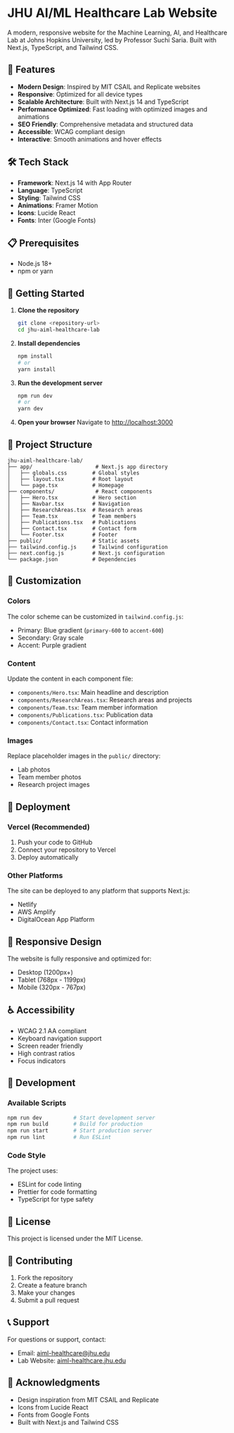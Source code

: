 # JHU AI/ML Healthcare Lab Website

A modern, responsive website for the Machine Learning, AI, and Healthcare Lab at Johns Hopkins University, led by Professor Suchi Saria. Built with Next.js, TypeScript, and Tailwind CSS.

## 🚀 Features

- **Modern Design**: Inspired by MIT CSAIL and Replicate websites
- **Responsive**: Optimized for all device types
- **Scalable Architecture**: Built with Next.js 14 and TypeScript
- **Performance Optimized**: Fast loading with optimized images and animations
- **SEO Friendly**: Comprehensive metadata and structured data
- **Accessible**: WCAG compliant design
- **Interactive**: Smooth animations and hover effects

## 🛠️ Tech Stack

- **Framework**: Next.js 14 with App Router
- **Language**: TypeScript
- **Styling**: Tailwind CSS
- **Animations**: Framer Motion
- **Icons**: Lucide React
- **Fonts**: Inter (Google Fonts)

## 📋 Prerequisites

- Node.js 18+ 
- npm or yarn

## 🚀 Getting Started

1. **Clone the repository**
   ```bash
   git clone <repository-url>
   cd jhu-aiml-healthcare-lab
   ```

2. **Install dependencies**
   ```bash
   npm install
   # or
   yarn install
   ```

3. **Run the development server**
   ```bash
   npm run dev
   # or
   yarn dev
   ```

4. **Open your browser**
   Navigate to [http://localhost:3000](http://localhost:3000)

## 📁 Project Structure

```
jhu-aiml-healthcare-lab/
├── app/                    # Next.js app directory
│   ├── globals.css        # Global styles
│   ├── layout.tsx         # Root layout
│   └── page.tsx           # Homepage
├── components/             # React components
│   ├── Hero.tsx           # Hero section
│   ├── Navbar.tsx         # Navigation
│   ├── ResearchAreas.tsx  # Research areas
│   ├── Team.tsx           # Team members
│   ├── Publications.tsx   # Publications
│   ├── Contact.tsx        # Contact form
│   └── Footer.tsx         # Footer
├── public/                # Static assets
├── tailwind.config.js     # Tailwind configuration
├── next.config.js         # Next.js configuration
└── package.json           # Dependencies
```

## 🎨 Customization

### Colors
The color scheme can be customized in `tailwind.config.js`:
- Primary: Blue gradient (`primary-600` to `accent-600`)
- Secondary: Gray scale
- Accent: Purple gradient

### Content
Update the content in each component file:
- `components/Hero.tsx`: Main headline and description
- `components/ResearchAreas.tsx`: Research areas and projects
- `components/Team.tsx`: Team member information
- `components/Publications.tsx`: Publication data
- `components/Contact.tsx`: Contact information

### Images
Replace placeholder images in the `public/` directory:
- Lab photos
- Team member photos
- Research project images

## 🚀 Deployment

### Vercel (Recommended)
1. Push your code to GitHub
2. Connect your repository to Vercel
3. Deploy automatically

### Other Platforms
The site can be deployed to any platform that supports Next.js:
- Netlify
- AWS Amplify
- DigitalOcean App Platform

## 📱 Responsive Design

The website is fully responsive and optimized for:
- Desktop (1200px+)
- Tablet (768px - 1199px)
- Mobile (320px - 767px)

## ♿ Accessibility

- WCAG 2.1 AA compliant
- Keyboard navigation support
- Screen reader friendly
- High contrast ratios
- Focus indicators

## 🔧 Development

### Available Scripts

```bash
npm run dev          # Start development server
npm run build        # Build for production
npm run start        # Start production server
npm run lint         # Run ESLint
```

### Code Style

The project uses:
- ESLint for code linting
- Prettier for code formatting
- TypeScript for type safety

## 📄 License

This project is licensed under the MIT License.

## 🤝 Contributing

1. Fork the repository
2. Create a feature branch
3. Make your changes
4. Submit a pull request

## 📞 Support

For questions or support, contact:
- Email: aiml-healthcare@jhu.edu
- Lab Website: [aiml-healthcare.jhu.edu](https://aiml-healthcare.jhu.edu)

## 🙏 Acknowledgments

- Design inspiration from MIT CSAIL and Replicate
- Icons from Lucide React
- Fonts from Google Fonts
- Built with Next.js and Tailwind CSS 